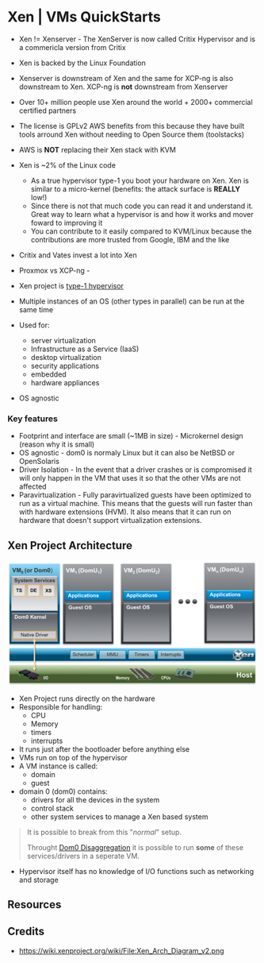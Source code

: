# Xen | VMs QuickStarts
- Xen != Xenserver - The XenServer is now called Critix Hypervisor and is a commericla version from Critix
- Xen is backed by the Linux Foundation
- Xenserver is downstream of Xen and the same for XCP-ng is also downstream to Xen. XCP-ng is **not** downstream from Xenserver
- Over 10+ million people use Xen around the world + 2000+ commercial certified partners
- The license is GPLv2 AWS benefits from this because they have built tools arround Xen without needing to Open Source them (toolstacks)
- AWS is **NOT** replacing their Xen stack with KVM
- Xen is ~2% of the Linux code
    - As a true hypervisor type-1 you boot your hardware on Xen. Xen is similar to a micro-kernel (benefits: the attack surface is **REALLY** low!)
    - Since there is not that much code you can read it and understand it. Great way to learn what a hypervisor is and how it works and mover foward to improving it
    - You can contribute to it easily compared to KVM/Linux because the contributions are more trusted from Google, IBM and the like
- Critix and Vates invest a lot into Xen
- Proxmox vs XCP-ng - 

- Xen project is [type-1 hypervisor](http://en.wikipedia.org/wiki/Hypervisor)
- Multiple instances of an OS (other types in parallel) can be run at the same time
- Used for: 
    - server virtualization
    - Infrastructure as a Service (IaaS)
    - desktop virtualization
    - security applications
    - embedded
    - hardware appliances
- OS agnostic 

### Key features
- Footprint and interface are small (~1MB in size) - Microkernel design (reason why it is small)
- OS agnostic - dom0 is normaly Linux but it can also be NetBSD or OpenSolaris
- Driver Isolation - In the event that a driver crashes or is compromised it will only happen in the VM that uses it so that the other VMs are not affected
- Paravirtualization - Fully paravirtualized guests have been optimized to run as a virtual machine. This means that the guests will run faster than with hardware extensions (HVM). It also means that it can run on hardware that doesn't support virtualization extensions.

## Xen Project Architecture
![](assets/Xen_Arch_Diagram_v2.png)
- Xen Project runs directly on the hardware
- Responsible for handling: 
    - CPU
    - Memory
    - timers
    - interrupts
- It runs just after the bootloader before anything else
- VMs run on top of the hypervisor
- A VM instance is called: 
    - domain
    - guest
- domain 0 (dom0) contains: 
    - drivers for all the devices in the system
    - control stack
    - other system services to manage a Xen based system

> It is possible to break from this "*normal*" setup.
>
> Throught [Dom0 Disaggregation](https://wiki.xenproject.org/wiki/Dom0_Disaggregation) it is possible to run **some** of these services/drivers in a seperate VM.

- Hypervisor itself has no knowledge of I/O functions such as networking and storage 

## Resources

## Credits
- https://wiki.xenproject.org/wiki/File:Xen_Arch_Diagram_v2.png
